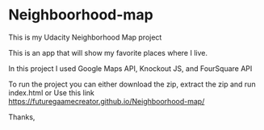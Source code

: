 # Neighboorhood-map

This is my Udacity Neighborhood Map project

This is an app that will show my favorite places where I live.

In this project I used Google Maps API, Knockout JS, and FourSquare API

To run the project you can either download the zip, extract the zip and run index.html
or
Use this link https://futuregaamecreator.github.io/Neighboorhood-map/

Thanks,

